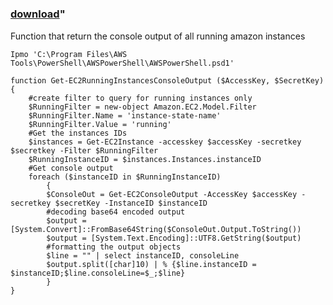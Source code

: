 ﻿---
pid:            6219
parent:         0
children:       
poster:         Hugues
title:          
date:           2016-02-15 22:37:52
format:         posh
---

# 

### [download](6219.ps1)"

Function that return the console output of all running amazon instances

```posh
Ipmo 'C:\Program Files\AWS Tools\PowerShell\AWSPowerShell\AWSPowerShell.psd1'

function Get-EC2RunningInstancesConsoleOutput ($AccessKey, $SecretKey)
{
    #create filter to query for running instances only
    $RunningFilter = new-object Amazon.EC2.Model.Filter
    $RunningFilter.Name = 'instance-state-name'
    $RunningFilter.Value = 'running'
    #Get the instances IDs
    $instances = Get-EC2Instance -accesskey $accessKey -secretkey $secretkey -Filter $RunningFilter
    $RunningInstanceID = $instances.Instances.instanceID
    #Get console output
    foreach ($instanceID in $RunningInstanceID)
        {
        $ConsoleOut = Get-EC2ConsoleOutput -AccessKey $accessKey -secretkey $secretKey -InstanceID $instanceID
        #decoding base64 encoded output
        $output = [System.Convert]::FromBase64String($ConsoleOut.Output.ToString())
        $output = [System.Text.Encoding]::UTF8.GetString($output)
        #formatting the output objects
        $line = "" | select instanceID, consoleLine
        $output.split([char]10) | % {$line.instanceID = $instanceID;$line.consoleLine=$_;$line}
        }
}
```

